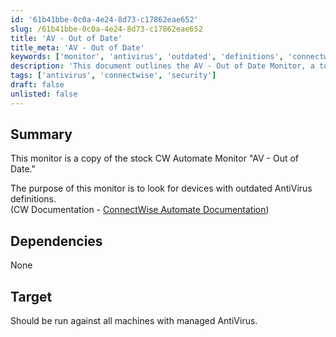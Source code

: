 ```yaml
---
id: '61b41bbe-0c0a-4e24-8d73-c17862eae652'
slug: /61b41bbe-0c0a-4e24-8d73-c17862eae652
title: 'AV - Out of Date'
title_meta: 'AV - Out of Date'
keywords: ['monitor', 'antivirus', 'outdated', 'definitions', 'connectwise']
description: 'This document outlines the AV - Out of Date Monitor, a tool designed to identify devices with outdated AntiVirus definitions in ConnectWise Automate. It serves as a copy of the stock monitor for effective device management and security compliance.'
tags: ['antivirus', 'connectwise', 'security']
draft: false
unlisted: false
---
```


## Summary

This monitor is a copy of the stock CW Automate Monitor "AV - Out of Date."

The purpose of this monitor is to look for devices with outdated AntiVirus definitions.  
(CW Documentation - [ConnectWise Automate Documentation](https://docs.connectwise.com/ConnectWise_Automate_Documentation/070/165/050/080))

## Dependencies

None

## Target

Should be run against all machines with managed AntiVirus.
